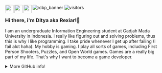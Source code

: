 ![rcbp_banner](https://user-images.githubusercontent.com/24343313/148791734-b86bee40-09ad-408b-bb97-0358cde9c14e.png)
<a href="https://www.instagram.com/radityacbp/" target="blank"><img align="left" src="https://user-images.githubusercontent.com/24343313/148799923-3930a22c-3b23-4236-8376-9a89a8c718ac.png" height="27" /></a>
<a href="https://open.spotify.com/user/raditya.cbp?si=051f7855db2747b0" target="blank"><img align="left" src="https://user-images.githubusercontent.com/24343313/148800248-2f04e4db-7492-46a3-b105-2fd97abcb7ee.png" height="27" /></a>
<a href="https://www.linkedin.com/in/raditya-prabowo-612682216/" target="blank"><img align="left" src="https://user-images.githubusercontent.com/24343313/148800372-795838bf-10a3-4342-afda-4797528a7e21.png" height="27" /></a>
![visitors](https://visitor-badge.glitch.me/badge?page_id=rexiar.visitor-badge)
### Hi there, i'm Ditya aka Rexiar!👋
I am an undergraduate Information Engineering student at Gadjah Mada University in Indonesia. I really like figuring out and solving problems, thus this is why I like programming. I take pride whenever I get up after failing (I fail alot haha).
My hobby is gaming. I play all sorts of games, including First Person Shooters, Puzzles, and Open World games. Games are a really big part of my life. That's why I want to become a game developer.
<details>
 <summary>More GitHub info!</summary>
[![Anurag's GitHub stats](https://github-readme-stats.vercel.app/api?username=rexiar)](https://github.com/anuraghazra/github-readme-stats)
</details>
